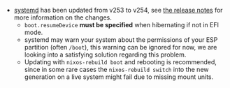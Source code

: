 - [systemd](https://systemd.io) has been updated from v253 to v254, see [the
  release notes](https://github.com/systemd/systemd/blob/v254/NEWS#L3-L659) for
  more information on the changes.
    - `boot.resumeDevice` **must be specified** when hibernating if not in EFI
      mode.
    - systemd may warn your system about the permissions of your ESP partition
      (often `/boot`), this warning can be ignored for now, we are looking into
      a satisfying solution regarding this problem.
    - Updating with `nixos-rebuild boot` and rebooting is recommended, since in
      some rare cases the `nixos-rebuild switch` into the new generation on a
      live system might fail due to missing mount units.
